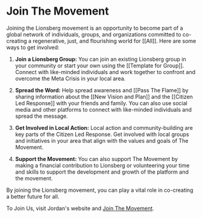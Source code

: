 # Join The Movement

Joining the Lionsberg movement is an opportunity to become part of a global network of individuals, groups, and organizations committed to co-creating a regenerative, just, and flourishing world for [[All]]. Here are some ways to get involved:

1.  **Join a Lionsberg Group:** You can join an existing Lionsberg group in your community or start your own using the [[Template for Group]]. Connect with like-minded individuals and work together to confront and overcome the Meta Crisis in your local area.
    
2.  **Spread the Word:** Help spread awareness and [[Pass The Flame]] by sharing information about the [[New Vision and Plan]] and the [[Citizen Led Response]] with your friends and family. You can also use social media and other platforms to connect with like-minded individuals and spread the message.
    
3.  **Get Involved in Local Action:** Local action and community-building are key parts of the Citizen Led Response. Get involved with local groups and initiatives in your area that align with the values and goals of The Movement. 
    
4.  **Support the Movement:** You can also support The Movement by making a financial contribution to Lionsberg or volunteering your time and skills to support the development and growth of the platform and the movement.
    

By joining the Lionsberg movement, you can play a vital role in co-creating a better future for all.

To Join Us, visit Jordan's website and [Join The Movement](https://jordannicholas.org/join_the_movement). 